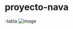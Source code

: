 # proyecto-nava
-tabla
![image](https://github.com/user-attachments/assets/a60c8ef7-52d9-48ba-aba1-5e4580d9ecd6)
